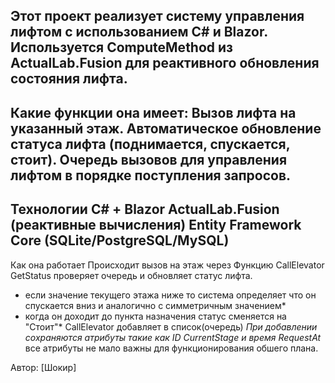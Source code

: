 Этот проект реализует систему управления лифтом с использованием C# и Blazor.
Используется ComputeMethod из ActualLab.Fusion для реактивного обновления состояния лифта.
-----------------------------------------------------------------------------------------

Какие функции она имеет:
Вызов лифта на указанный этаж.
Автоматическое обновление статуса лифта (поднимается, спускается, стоит).
Очередь вызовов для управления лифтом в порядке поступления запросов.
------------------------------------------------------------------------------------------

 Технологии
C# + Blazor
ActualLab.Fusion (реактивные вычисления)
Entity Framework Core (SQLite/PostgreSQL/MySQL)
------------------------------------------------------------------------------------------

Как она работает 
Происходит вызов на этаж через Функцию CallElevator 
GetStatus проверяет очередь и обновляет статус лифта.
* если значение текущего этажа ниже то система определяет что он спускается вниз и аналогично с симметричным значением*
* когда он доходит до пункта назначения статус сменяется на "Стоит"*
CallElevator добавляет в список(очередь)
*При добавлении сохраняются атрибуты такие как ID CurrentStage и время RequestAt* все атрибуты не мало важны для функционирования обшего плана.

Автор: [Шокир]
